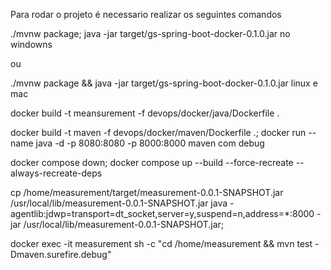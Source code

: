 Para rodar o projeto é necessario realizar os seguintes comandos


./mvnw package; java -jar target/gs-spring-boot-docker-0.1.0.jar no windowns

ou

./mvnw package && java -jar target/gs-spring-boot-docker-0.1.0.jar linux e mac

docker build -t meansurement -f devops/docker/java/Dockerfile .

docker build -t maven -f devops/docker/maven/Dockerfile .; docker run --name java -d -p 8080:8080 -p 8000:8000 maven com debug

docker compose down; docker compose up --build  --force-recreate --always-recreate-deps

cp /home/measurement/target/measurement-0.0.1-SNAPSHOT.jar /usr/local/lib/measurement-0.0.1-SNAPSHOT.jar
java -agentlib:jdwp=transport=dt_socket,server=y,suspend=n,address=*:8000 -jar /usr/local/lib/measurement-0.0.1-SNAPSHOT.jar;

docker exec -it measurement sh -c "cd /home/measurement && mvn test -Dmaven.surefire.debug"